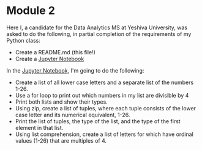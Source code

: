 # Module 2

Here I, a candidate for the Data Analytics MS at Yeshiva University, was asked to do the following, in partial completion of the requirements of my Python class:

* Create a README.md (this file!)
* Create a [Jupyter Notebook](Assignment_2.ipynb)

In the [Jupyter Notebook](Assignment_2.ipynb), I'm going to do the following:

* Create a list of all lower case letters and a separate list of the numbers 1-26.
* Use a for loop to print out which numbers in my list are divisible by 4
* Print both lists and show their types.
* Using zip, create a list of tuples, where each tuple consists of the lower case letter and its numerical equivalent, 1-26.
* Print the list of tuples, the type of the list, and the type of the first element in that list.
* Using list comprehension, create a list of letters for which have ordinal values (1-26) that are multiples of 4.
